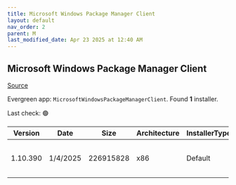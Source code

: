 ```yaml
---
title: Microsoft Windows Package Manager Client
layout: default
nav_order: 2
parent: M
last_modified_date: Apr 23 2025 at 12:40 AM
---
```


## Microsoft Windows Package Manager Client

[Source](https://docs.microsoft.com/en-us/windows/package-manager/)

Evergreen app: `MicrosoftWindowsPackageManagerClient`. Found **1** installer.

Last check: 🟢

| Version  | Date     | Size      | Architecture | InstallerType | Type       | URI                                                                                                                                                                                                                                                      |
| -------- | -------- | --------- | ------------ | ------------- | ---------- | -------------------------------------------------------------------------------------------------------------------------------------------------------------------------------------------------------------------------------------------------------- |
| 1.10.390 | 1/4/2025 | 226915828 | x86          | Default       | msixbundle | [https://github.com/microsoft/winget-cli/releases/download/v1.10.390/Microsoft.DesktopAppInstaller_8wekyb3d8bbwe.msixbundle](https://github.com/microsoft/winget-cli/releases/download/v1.10.390/Microsoft.DesktopAppInstaller_8wekyb3d8bbwe.msixbundle) |
